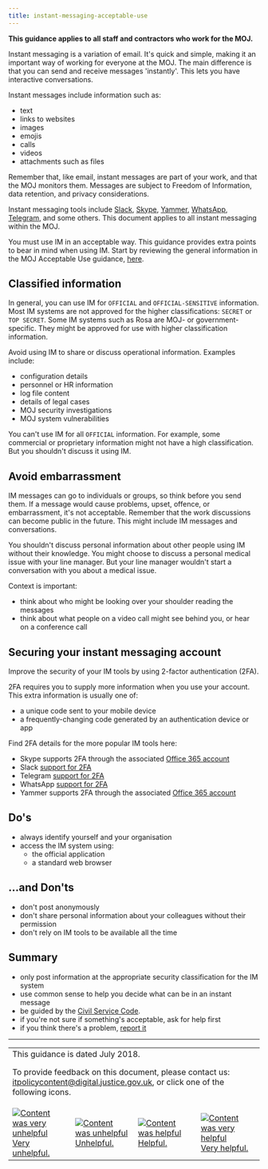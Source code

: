 ```yaml
---
title: instant-messaging-acceptable-use
---
```


[csc]: https://www.gov.uk/government/publications/civil-service-code/the-civil-service-code/

<b>This guidance applies to all staff and contractors who work for the MOJ.</b>

Instant messaging is a variation of email. It's quick and simple, making it an important way of working for everyone at the MOJ. The main difference is that you can send and receive messages 'instantly'. This lets you have interactive conversations.

Instant messages include information such as:

- text
- links to websites
- images
- emojis
- calls
- videos
- attachments such as files

Remember that, like email, instant messages are part of your work, and that the MOJ monitors them. Messages are subject to Freedom of Information, data retention, and privacy considerations.

Instant messaging tools include [Slack](https://slack.com/), [Skype](https://www.skype.com/en/), [Yammer](https://www.yammer.com/), [WhatsApp](https://www.whatsapp.com/), [Telegram](https://telegram.org/), and some others. This document applies to all instant messaging within the MOJ.

You must use IM in an acceptable way. This guidance provides extra points to bear in mind when using IM. Start by reviewing the general information in the MOJ Acceptable Use guidance, [here](https://intranet.justice.gov.uk/guidance/security/it-computer-security/acceptable-use/).

## Classified information

In general, you can use IM for `OFFICIAL` and `OFFICIAL-SENSITIVE` information. Most IM systems are not approved for the higher classifications: `SECRET` or `TOP SECRET`. Some IM systems such as Rosa are MOJ- or government-specific. They might be approved for use with higher classification information.

Avoid using IM to share or discuss operational information. Examples include:

- configuration details
- personnel or HR information
- log file content
- details of legal cases
- MOJ security investigations
- MOJ system vulnerabilities

You can't use IM for all `OFFICIAL` information. For example, some commercial or proprietary information might not have a high classification. But you shouldn't discuss it using IM.

## Avoid embarrassment

IM messages can go to individuals or groups, so think before you send them. If a message would cause problems, upset, offence, or embarrassment, it's not acceptable. Remember that the work discussions can become public in the future. This might include IM messages and conversations.

You shouldn't discuss personal information about other people using IM without their knowledge. You might choose to discuss a personal medical issue with your line manager. But your line manager wouldn't start a conversation with you about a medical issue.

Context is important:
- think about who might be looking over your shoulder reading the messages
- think about what people on a video call might see behind you, or hear on a conference call

## Securing your instant messaging account

Improve the security of your IM tools by using 2-factor authentication (2FA).

2FA requires you to supply more information when you use your account. This extra information is usually one of:

- a unique code sent to your mobile device
- a frequently-changing code generated by an authentication device or app

Find 2FA details for the more popular IM tools here:

- Skype supports 2FA through the associated [Office 365 account](https://support.office.com/en-gb/article/Set-up-multi-factor-authentication-for-Office-365-users-8f0454b2-f51a-4d9c-bcde-2c48e41621c6)
- Slack [support for 2FA](https://get.slack.help/hc/en-us/articles/204509068-Set-up-two-factor-authentication)
- Telegram [support for 2FA](https://telegram.org/faq#q-how-does-2-step-verification-work)
- WhatsApp [support for 2FA](https://faq.whatsapp.com/en/android/26000021/)
- Yammer supports 2FA through the associated [Office 365 account](https://support.office.com/en-gb/article/Set-up-multi-factor-authentication-for-Office-365-users-8f0454b2-f51a-4d9c-bcde-2c48e41621c6)

## Do's

- always identify yourself and your organisation
- access the IM system using:
  - the official application
  - a standard web browser

## ...and Don'ts

- don't post anonymously
- don't share personal information about your colleagues without their permission
- don't rely on IM tools to be available all the time

## Summary

- only post information at the appropriate security classification for the IM system
- use common sense to help you decide what can be in an instant message
- be guided by the [Civil Service Code][csc].
- if you're not sure if something's acceptable, ask for help first
- if you think there's a problem, [report it](https://intranet.justice.gov.uk/guidance/security/report-a-security-incident/)

---

<table>
<tr><td colspan='4'>This guidance is dated July 2018.
<p>
To provide feedback on this document, please contact us: <a href="mailto:itpolicycontent+instant-messaging-acceptable-use@digital.justice.gov.uk?subject=instant-messaging-acceptable-use">itpolicycontent@digital.justice.gov.uk</a>, or click one of the following icons.</p></td></tr>
<tr>
<td width='25%'><a href="mailto:itpolicycontent+instant-messaging-acceptable-use-2@digital.justice.gov.uk?subject=instant-messaging-acceptable-use-2"><img src="https://intranet.justice.gov.uk/app/uploads/2018/04/DoubleCross.gif" alt="Content was very unhelpful">Very unhelpful.</a></td>
<td width='25%'><a href="mailto:itpolicycontent+instant-messaging-acceptable-use-1@digital.justice.gov.uk?subject=instant-messaging-acceptable-use-1"><img src="https://intranet.justice.gov.uk/app/uploads/2018/04/Cross.gif" alt="Content was unhelpful">Unhelpful.</a></td>
<td width='25%'><a href="mailto:itpolicycontent+instant-messaging-acceptable-use+1@digital.justice.gov.uk?subject=instant-messaging-acceptable-use+1"><img src="https://intranet.justice.gov.uk/app/uploads/2018/04/Tick.gif" alt="Content was helpful">Helpful.</a></td>
<td width='25%'><a href="mailto:itpolicycontent+instant-messaging-acceptable-use+2@digital.justice.gov.uk?subject=instant-messaging-acceptable-use+2"><img src="https://intranet.justice.gov.uk/app/uploads/2018/04/DoubleTick.gif" alt="Content was very helpful">Very helpful.</a></td>
</table>
